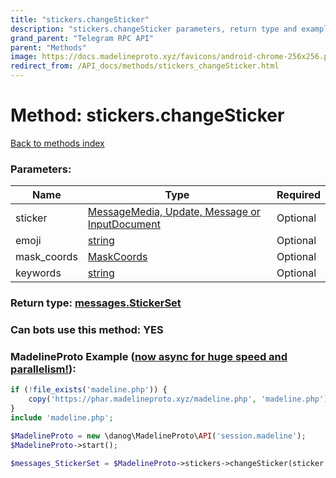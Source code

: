 ```yaml
---
title: "stickers.changeSticker"
description: "stickers.changeSticker parameters, return type and example"
grand_parent: "Telegram RPC API"
parent: "Methods"
image: https://docs.madelineproto.xyz/favicons/android-chrome-256x256.png
redirect_from: /API_docs/methods/stickers_changeSticker.html
---
```

# Method: stickers.changeSticker
[Back to methods index](index.html)



### Parameters:

| Name     |    Type       | Required |
|----------|---------------|----------|
|sticker|[MessageMedia, Update, Message or InputDocument](/API_docs/types/InputDocument.html) | Optional|
|emoji|[string](/API_docs/types/string.html) | Optional|
|mask\_coords|[MaskCoords](/API_docs/types/MaskCoords.html) | Optional|
|keywords|[string](/API_docs/types/string.html) | Optional|


### Return type: [messages.StickerSet](/API_docs/types/messages.StickerSet.html)

### Can bots use this method: **YES**


### MadelineProto Example ([now async for huge speed and parallelism!](https://docs.madelineproto.xyz/docs/ASYNC.html)):


```php
if (!file_exists('madeline.php')) {
    copy('https://phar.madelineproto.xyz/madeline.php', 'madeline.php');
}
include 'madeline.php';

$MadelineProto = new \danog\MadelineProto\API('session.madeline');
$MadelineProto->start();

$messages_StickerSet = $MadelineProto->stickers->changeSticker(sticker: InputDocument, emoji: 'string', mask_coords: MaskCoords, keywords: 'string', );
```

